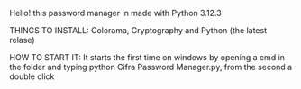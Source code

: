 Hello! this password manager in made with Python 3.12.3

THINGS TO INSTALL:
Colorama,
Cryptography and
Python (the latest relase)

HOW TO START IT:
It starts the first time on windows by opening a cmd in the folder and typing python Cifra Password Manager.py, from the second a double click
